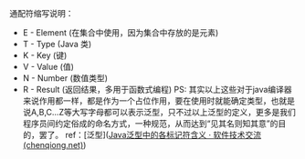 通配符缩写说明：
- E - Element (在集合中使用，因为集合中存放的是元素)
- T - Type (Java 类)
- K - Key (键)
- V - Value (值)
- N - Number (数值类型)
- R - Result (返回结果，多用于函数式编程)
	PS: 其实以上这些对于java编译器来说作用都一样，都是作为一个占位作用，要在使用时就能确定类型，也就是说A,B,C...Z等大写字母都可以表示泛型，只不过以上泛型的定义，更多是我们程序员间约定俗成的命名方式，一种规范，从而达到“见其名则知其意”的目的，罢了。
ref：[泛型]([Java泛型中的各标记符含义 · 软件技术交流 (chenqiong.net)](http://gitbook.chenqiong.net/part1/1/2/18.html))
